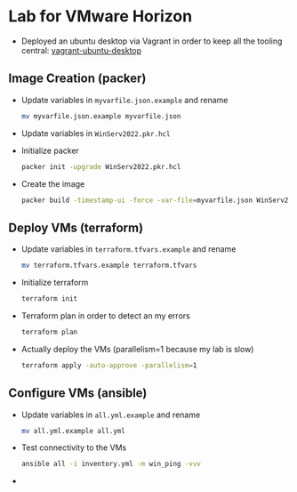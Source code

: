 # Lab for VMware Horizon

* Deployed an ubuntu desktop via Vagrant in order to keep all the tooling central: [vagrant-ubuntu-desktop](https://github.com/ntalekt/vagrant-ubuntu-desktop)

## Image Creation (packer)

* Update variables in `myvarfile.json.example` and rename

    ```bash
    mv myvarfile.json.example myvarfile.json
    ```

* Update variables in `WinServ2022.pkr.hcl`

* Initialize packer

    ```bash
    packer init -upgrade WinServ2022.pkr.hcl
    ```

* Create the image

    ```bash
    packer build -timestamp-ui -force -var-file=myvarfile.json WinServ2022.pkr.hcl
    ```

## Deploy VMs (terraform)

* Update variables in `terraform.tfvars.example` and rename

    ```bash
    mv terraform.tfvars.example terraform.tfvars
    ```

* Initialize terraform

    ```bash
    terraform init
    ```

* Terraform plan in order to detect an my errors

    ```bash
    terraform plan
    ```

* Actually deploy the VMs (parallelism=1 because my lab is slow)

    ```bash
    terraform apply -auto-approve -parallelism=1
    ```

## Configure VMs (ansible)

* Update variables in `all.yml.example` and rename

    ```bash
    mv all.yml.example all.yml
    ```

* Test connectivity to the VMs

    ```bash
    ansible all -i inventory.yml -m win_ping -vvv
    ```

* 
